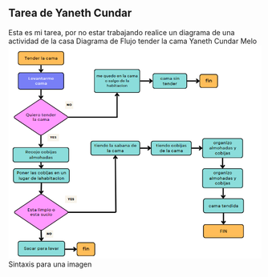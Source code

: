 ## Tarea de Yaneth Cundar
Esta es mi tarea, por no estar trabajando
realice un diagrama de una actividad de la casa
Diagrama de Flujo tender la cama
Yaneth Cundar Melo
![ ](/Tarea_11_03_24/tarea-Yaneth/diagrama.png) Sintaxis para una imagen